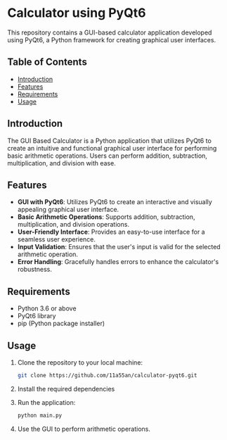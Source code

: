# Calculator using PyQt6

This repository contains a GUI-based calculator application developed using PyQt6, a Python framework for creating graphical user interfaces.

## Table of Contents
- [Introduction](#introduction)
- [Features](#features)
- [Requirements](#requirements)
- [Usage](#usage)

## Introduction

The GUI Based Calculator is a Python application that utilizes PyQt6 to create an intuitive and functional graphical user interface for performing basic arithmetic operations. Users can perform addition, subtraction, multiplication, and division with ease.

## Features

- **GUI with PyQt6**: Utilizes PyQt6 to create an interactive and visually appealing graphical user interface.
- **Basic Arithmetic Operations**: Supports addition, subtraction, multiplication, and division operations.
- **User-Friendly Interface**: Provides an easy-to-use interface for a seamless user experience.
- **Input Validation**: Ensures that the user's input is valid for the selected arithmetic operation.
- **Error Handling**: Gracefully handles errors to enhance the calculator's robustness.

## Requirements

- Python 3.6 or above
- PyQt6 library
- pip (Python package installer)

## Usage

1. Clone the repository to your local machine:

    ```bash
    git clone https://github.com/11a55an/calculator-pyqt6.git
    ```

2. Install the required dependencies

3. Run the application:

    ```bash
    python main.py
    ```

4. Use the GUI to perform arithmetic operations.

